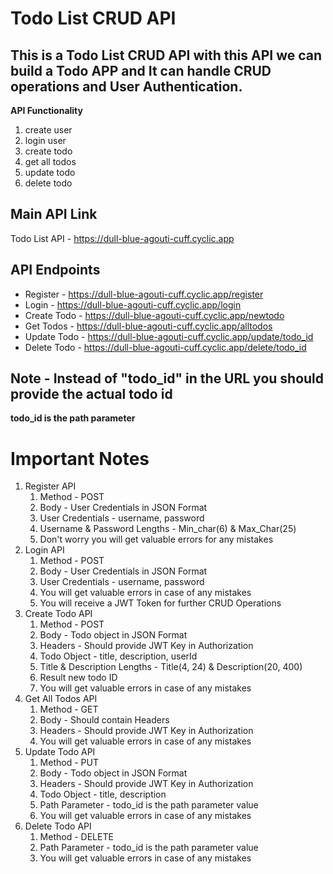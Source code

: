 # Todo List CRUD API
## This is a Todo List CRUD API with this API we can build a Todo APP and It can handle CRUD operations and User Authentication.

**API Functionality**
1. create user
2. login user
3. create todo
4. get all todos
5. update todo
6. delete todo

**Main API Link**
---
Todo List API - https://dull-blue-agouti-cuff.cyclic.app

**API Endpoints**
---
  - Register - https://dull-blue-agouti-cuff.cyclic.app/register
  - Login - https://dull-blue-agouti-cuff.cyclic.app/login
  - Create Todo - https://dull-blue-agouti-cuff.cyclic.app/newtodo
  - Get Todos - https://dull-blue-agouti-cuff.cyclic.app/alltodos
  - Update Todo - https://dull-blue-agouti-cuff.cyclic.app/update/todo_id
  - Delete Todo - https://dull-blue-agouti-cuff.cyclic.app/delete/todo_id

**Note - Instead of "todo_id" in the URL you should provide the actual todo id**
---
**todo_id is the path parameter**

# Important Notes

1. Register API
   1. Method - POST
   2. Body - User Credentials in JSON Format
   3. User Credentials - username, password
   4. Username & Password Lengths - Min_char(6) & Max_Char(25)
   5. Don't worry you will get valuable errors for any mistakes
2. Login API
   1. Method - POST
   2. Body - User Credentials in JSON Format
   3. User Credentials - username, password
   4. You will get valuable errors in case of any mistakes
   5. You will receive a JWT Token for further CRUD Operations
3. Create Todo API
   1. Method - POST
   2. Body - Todo object in JSON Format
   3. Headers - Should provide JWT Key in Authorization
   4. Todo Object - title, description, userId
   5. Title & Description Lengths - Title(4, 24) & Description(20, 400)
   6. Result new todo ID
   7. You will get valuable errors in case of any mistakes
4. Get All Todos API
   1. Method - GET
   2. Body - Should contain Headers
   3. Headers - Should provide JWT Key in Authorization
   4. You will get valuable errors in case of any mistakes
5. Update Todo API
   1. Method - PUT
   2. Body - Todo object in JSON Format
   3. Headers - Should provide JWT Key in Authorization
   4. Todo Object - title, description
   5. Path Parameter - todo_id is the path parameter value
   6. You will get valuable errors in case of any mistakes
6. Delete Todo API
   1. Method - DELETE
   2. Path Parameter - todo_id is the path parameter value
   3. You will get valuable errors in case of any mistakes
   
